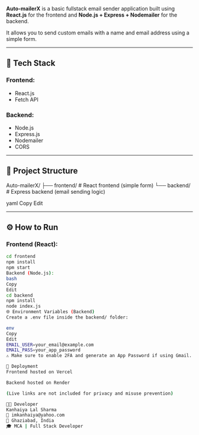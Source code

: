 **Auto-mailerX** is a basic fullstack email sender application built using **React.js** for the frontend and **Node.js + Express + Nodemailer** for the backend.

It allows you to send custom emails with a name and email address using a simple form.

---

## 🔧 Tech Stack

### Frontend:
- React.js
- Fetch API

### Backend:
- Node.js
- Express.js
- Nodemailer
- CORS

---

## 📁 Project Structure

Auto-mailerX/
├── frontend/ # React frontend (simple form)
└── backend/ # Express backend (email sending logic)

yaml
Copy
Edit

---

## ⚙️ How to Run

### Frontend (React):
```bash
cd frontend
npm install
npm start
Backend (Node.js):
bash
Copy
Edit
cd backend
npm install
node index.js
🌐 Environment Variables (Backend)
Create a .env file inside the backend/ folder:

env
Copy
Edit
EMAIL_USER=your_email@example.com
EMAIL_PASS=your_app_password
⚠️ Make sure to enable 2FA and generate an App Password if using Gmail.

🚀 Deployment
Frontend hosted on Vercel

Backend hosted on Render

(Live links are not included for privacy and misuse prevention)

👨‍💻 Developer
Kanhaiya Lal Sharma
📩 imkanhaiya@yahoo.com
📍 Ghaziabad, India
🎓 MCA | Full Stack Developer
